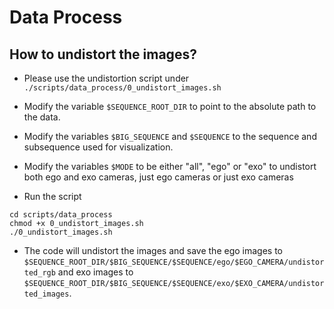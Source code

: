 # Data Process

## How to undistort the images?

- Please use the undistortion script under ```./scripts/data_process/0_undistort_images.sh```

- Modify the variable ```$SEQUENCE_ROOT_DIR``` to point to the absolute path to the data.
- Modify the variables ```$BIG_SEQUENCE``` and ```$SEQUENCE``` to the sequence and subsequence used for visualization.
- Modify the variables ```$MODE``` to be either "all", "ego" or "exo" to undistort both ego and exo cameras, just ego cameras or just exo cameras
- Run the script
```shell
cd scripts/data_process
chmod +x 0_undistort_images.sh
./0_undistort_images.sh
```
- The code will undistort the images and save the ego images to ```$SEQUENCE_ROOT_DIR/$BIG_SEQUENCE/$SEQUENCE/ego/$EGO_CAMERA/undistorted_rgb``` and exo images to ```$SEQUENCE_ROOT_DIR/$BIG_SEQUENCE/$SEQUENCE/exo/$EXO_CAMERA/undistorted_images```.
